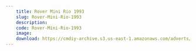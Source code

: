 ```yaml
---
    title: Rover Mini Rio 1993
    slug: Rover-Mini-Rio-1993
    description:
    code: Rover-Mini-Rio-1993
    image:
    download: https://cmdiy-archive.s3.us-east-1.amazonaws.com/adverts/documents/Rover+Mini+Rio+1993.pdf
---
```

<!-- Content of the page -->

##
        